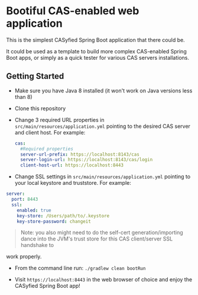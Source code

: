 # Bootiful CAS-enabled web application

This is the simplest CASyfied Spring Boot application that there could be. 

It could be used as a template to build more complex CAS-enabled Spring Boot apps, or simply as a quick tester for various CAS servers installations.

## Getting Started

* Make sure you have Java 8 installed (it won't work on Java versions less than 8)

* Clone this repository

* Change 3 required URL properties in `src/main/resources/application.yml` pointing to the desired CAS server and client host. For example:

  ```yaml
  cas:
    #Required properties
    server-url-prefix: https://localhost:8143/cas
    server-login-url: https://localhost:8143/cas/login
    client-host-url: https://localhost:8443
  ```

* Change SSL settings in `src/main/resources/application.yml` pointing to your local keystore and truststore. For example:
 
 ```yaml
 server:
   port: 8443
   ssl:
     enabled: true
     key-store: /Users/path/to/.keystore
     key-store-password: changeit     
 ```
 
  > Note: you also might need to do the self-cert generation/importing dance into the JVM's trust store for this CAS client/server SSL handshake to 

  work properly. 

* From the command line run: `./gradlew clean bootRun`

* Visit `https://localhost:8443` in the web browser of choice and enjoy the CASyfied Spring Boot app! 
